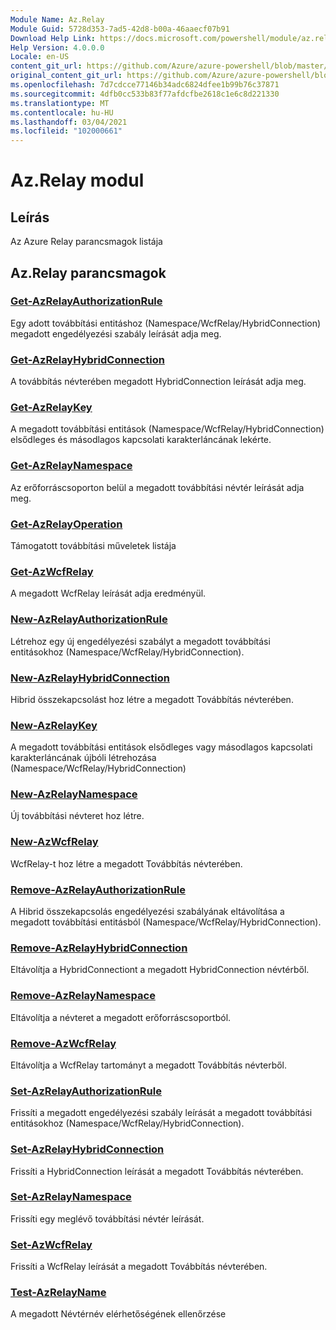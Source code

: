 ```yaml
---
Module Name: Az.Relay
Module Guid: 5728d353-7ad5-42d8-b00a-46aaecf07b91
Download Help Link: https://docs.microsoft.com/powershell/module/az.relay
Help Version: 4.0.0.0
Locale: en-US
content_git_url: https://github.com/Azure/azure-powershell/blob/master/src/Relay/Relay/help/Az.Relay.md
original_content_git_url: https://github.com/Azure/azure-powershell/blob/master/src/Relay/Relay/help/Az.Relay.md
ms.openlocfilehash: 7d7cdcce77146b34adc6824dfee1b99b76c37871
ms.sourcegitcommit: 4dfb0cc533b83f77afdcfbe2618c1e6c8d221330
ms.translationtype: MT
ms.contentlocale: hu-HU
ms.lasthandoff: 03/04/2021
ms.locfileid: "102000661"
---
```

# Az.Relay modul
## Leírás
Az Azure Relay parancsmagok listája

## Az.Relay parancsmagok
### [Get-AzRelayAuthorizationRule](Get-AzRelayAuthorizationRule.md)
Egy adott továbbítási entitáshoz (Namespace/WcfRelay/HybridConnection) megadott engedélyezési szabály leírását adja meg.

### [Get-AzRelayHybridConnection](Get-AzRelayHybridConnection.md)
A továbbítás névterében megadott HybridConnection leírását adja meg.

### [Get-AzRelayKey](Get-AzRelayKey.md)
A megadott továbbítási entitások (Namespace/WcfRelay/HybridConnection) elsődleges és másodlagos kapcsolati karakterláncának lekérte.

### [Get-AzRelayNamespace](Get-AzRelayNamespace.md)
Az erőforráscsoporton belül a megadott továbbítási névtér leírását adja meg.

### [Get-AzRelayOperation](Get-AzRelayOperation.md)
Támogatott továbbítási műveletek listája

### [Get-AzWcfRelay](Get-AzWcfRelay.md)
A megadott WcfRelay leírását adja eredményül.

### [New-AzRelayAuthorizationRule](New-AzRelayAuthorizationRule.md)
Létrehoz egy új engedélyezési szabályt a megadott továbbítási entitásokhoz (Namespace/WcfRelay/HybridConnection).

### [New-AzRelayHybridConnection](New-AzRelayHybridConnection.md)
Hibrid összekapcsolást hoz létre a megadott Továbbítás névterében.

### [New-AzRelayKey](New-AzRelayKey.md)
A megadott továbbítási entitások elsődleges vagy másodlagos kapcsolati karakterláncának újbóli létrehozása (Namespace/WcfRelay/HybridConnection)

### [New-AzRelayNamespace](New-AzRelayNamespace.md)
Új továbbítási névteret hoz létre.

### [New-AzWcfRelay](New-AzWcfRelay.md)
WcfRelay-t hoz létre a megadott Továbbítás névterében.

### [Remove-AzRelayAuthorizationRule](Remove-AzRelayAuthorizationRule.md)
A Hibrid összekapcsolás engedélyezési szabályának eltávolítása a megadott továbbítási entitásból (Namespace/WcfRelay/HybridConnection).

### [Remove-AzRelayHybridConnection](Remove-AzRelayHybridConnection.md)
Eltávolítja a HybridConnectiont a megadott HybridConnection névtérből.

### [Remove-AzRelayNamespace](Remove-AzRelayNamespace.md)
Eltávolítja a névteret a megadott erőforráscsoportból. 

### [Remove-AzWcfRelay](Remove-AzWcfRelay.md)
Eltávolítja a WcfRelay tartományt a megadott Továbbítás névterből.

### [Set-AzRelayAuthorizationRule](Set-AzRelayAuthorizationRule.md)
Frissíti a megadott engedélyezési szabály leírását a megadott továbbítási entitásokhoz (Namespace/WcfRelay/HybridConnection).

### [Set-AzRelayHybridConnection](Set-AzRelayHybridConnection.md)
Frissíti a HybridConnection leírását a megadott Továbbítás névterében.

### [Set-AzRelayNamespace](Set-AzRelayNamespace.md)
Frissíti egy meglévő továbbítási névtér leírását.

### [Set-AzWcfRelay](Set-AzWcfRelay.md)
Frissíti a WcfRelay leírását a megadott Továbbítás névterében.

### [Test-AzRelayName](Test-AzRelayName.md)
A megadott Névtérnév elérhetőségének ellenőrzése

